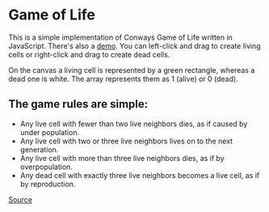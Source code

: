 Game of Life
======================
This is a simple implementation of Conways Game of Life written in JavaScript. There's also a [demo](https://realitytest.github.io/Game-of-life/). You can left-click and drag to create living cells or right-click and drag to create dead cells.

On the canvas a living cell is represented by a green rectangle, whereas a dead one is white. The array represents them as 1 (alive) or 0 (dead).

The game rules are simple:
--------------
- Any live cell with fewer than two live neighbors dies, as if caused by under population.
- Any live cell with two or three live neighbors lives on to the next generation.
- Any live cell with more than three live neighbors dies, as if by overpopulation.
- Any dead cell with exactly three live neighbors becomes a live cell, as if by reproduction.

[Source](https://en.wikipedia.org/wiki/Conway%27s_Game_of_Life#Rules)
